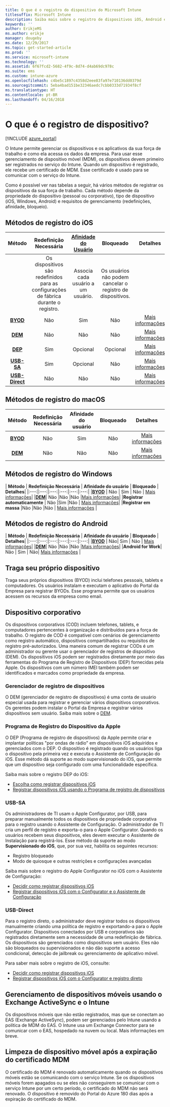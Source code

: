 ```yaml
---
title: O que é o registro do dispositivo do Microsoft Intune
titlesuffix: Microsoft Intune
description: Saiba mais sobre o registro de dispositivos iOS, Android e Windows.
keywords: ''
author: ErikjeMS
ms.author: erikje
manager: dougeby
ms.date: 12/29/2017
ms.topic: get-started-article
ms.prod: ''
ms.service: microsoft-intune
ms.technology: ''
ms.assetid: 6f67fcd2-5682-4f9c-8d74-d4ab69dc978c
ms.suite: ems
ms.custom: intune-azure
ms.openlocfilehash: c4be5c1897c4358d2eee83fa97e710136dd0379d
ms.sourcegitcommit: 5eba4bad151be32346aedc7cbb0333d71934f8cf
ms.translationtype: HT
ms.contentlocale: pt-BR
ms.lasthandoff: 04/16/2018
---
```

# <a name="what-is-device-enrollment"></a>O que é o registro de dispositivo?
[!INCLUDE [azure_portal](./includes/azure_portal.md)]

O Intune permite gerenciar os dispositivos e os aplicativos da sua força de trabalho e como ela acessa os dados da empresa. Para usar esse gerenciamento de dispositivo móvel (MDM), os dispositivos devem primeiro ser registrados no serviço do Intune. Quando um dispositivo é registrado, ele recebe um certificado de MDM. Esse certificado é usado para se comunicar com o serviço do Intune.

Como é possível ver nas tabelas a seguir, há vários métodos de registrar os dispositivos da sua força de trabalho. Cada método depende da propriedade do dispositivo (pessoal ou corporativo), tipo de dispositivo (iOS, Windows, Android) e requisitos de gerenciamento (redefinições, afinidade, bloqueio).

## <a name="ios-enrollment-methods"></a>Métodos de registro do iOS

| **Método** |  **Redefinição Necessária** |    [**Afinidade do Usuário**](device-enrollment-program-enroll-ios.md#create-an-apple-enrollment-profile) |   **Bloqueado** | **Detalhes** |
|:---:|:---:|:---:|:---:|:---:|
| | Os dispositivos são redefinidos para as configurações de fábrica durante o registro. |  Associa cada usuário a um usuário.| Os usuários não podem cancelar o registro de dispositivos.  | |
|**[BYOD](#bring-your-own-device)** | Não|   Sim |   Não | [Mais informações](./apple-mdm-push-certificate-get.md)|
|**[DEM](#device-enrollment-manager)**| Não |Não |Não  | [Mais informações](./device-enrollment-program-enroll-ios.md)|
|**[DEP](#apple-device-enrollment-program)**|   Sim |   Opcional |  Opcional|[Mais informações](./device-enrollment-program-enroll-ios.md)|
|**[USB-SA](#usb-sa)**| Sim |   Opcional |  Não| [Mais informações](./apple-configurator-setup-assistant-enroll-ios.md)|
|**[USB-Direct](#usb-direct)**| Não |    Não  | Não|[Mais informações](./apple-configurator-direct-enroll-ios.md)|

## <a name="macos-enrollment-methods"></a>Métodos de registro do macOS

| **Método** |  **Redefinição Necessária** |  **Afinidade do usuário** | **Bloqueado** | **Detalhes**|
|:---:|:---:|:---:|:---:|:---:|
|**[BYOD](#bring-your-own-device)** | Não| Sim | Não | [Mais informações](./macos-enroll.md)|
|**[DEM](#device-enrollment-manager)**| Não |Não |Não  | [Mais informações](./device-enrollment-manager-enroll.md)|


## <a name="windows-enrollment-methods"></a>Métodos de registro do Windows

| **Método** |  **Redefinição Necessária** |    **Afinidade do usuário**   |   **Bloqueado** | **Detalhes**|
|:---:|:---:|:---:|:---:|:---:|:---:|
|**[BYOD](#bring-your-own-device)** | Não |  Sim |   Não | [Mais informações](windows-enroll.md)|
|**[DEM](#device-enrollment-manager)**| Não |Não |Não  |[Mais informações](device-enrollment-manager-enroll.md)|
|**Registrar automaticamente** | Não |Sim |Não | [Mais informações](./windows-enroll.md#enable-windows-10-automatic-enrollment)|
|**Registrar em massa** |Não |Não |Não | [Mais informações](./windows-bulk-enroll.md) |

## <a name="android-enrollment-methods"></a>Métodos de registro do Android

| **Método** |  **Redefinição Necessária** |    **Afinidade do usuário**   |   **Bloqueado** | **Detalhes**|
|:---:|:---:|:---:|:---:|:---:|:---:|
|**[BYOD](#bring-your-own-device)** | Não|   Sim |   Não | [Mais informações](./android-enroll.md)|
|**[DEM](#device-enrollment-manager)**| Não |Não |Não  |[Mais informações](./device-enrollment-manager-enroll.md)|
|**Android for Work**| Não | Sim | Não| [Mais informações](./android-enroll.md#enable-enrollment-of-android-for-work-devices) |


## <a name="bring-your-own-device"></a>Traga seu próprio dispositivo
Traga seus próprios dispositivos (BYOD) inclui telefones pessoais, tablets e computadores. Os usuários instalam e executam o aplicativo do Portal da Empresa para registrar BYODs. Esse programa permite que os usuários acessem os recursos da empresa como email.

## <a name="corporate-owned-device"></a>Dispositivo corporativo
Os dispositivos corporativos (COD) incluem telefones, tablets, e computadores pertencentes à organização e distribuídos para a força de trabalho. O registro de COD é compatível com cenários de gerenciamento como registro automático, dispositivos compartilhados ou requisitos de registro pré-autorizados. Uma maneira comum de registrar CODs é um administrador ou gerente usar o gerenciador de registros de dispositivo (DEM). Os dispositivos iOS podem ser registrados diretamente por meio das ferramentas do Programa de Registro de Dispositivos (DEP) fornecidas pela Apple. Os dispositivos com um número IMEI também podem ser identificados e marcados como propriedade da empresa.

### <a name="device-enrollment-manager"></a>Gerenciador de registro de dispositivos
O DEM (gerenciador de registro de dispositivos) é uma conta de usuário especial usada para registrar e gerenciar vários dispositivos corporativos. Os gerentes podem instalar o Portal da Empresa e registrar vários dispositivos sem usuário. Saiba mais sobre o [DEM](./device-enrollment-manager-enroll.md).

### <a name="apple-device-enrollment-program"></a>Programa de Registro do Dispositivo da Apple
O DEP (Programa de registro de dispositivos) da Apple permite criar e implantar políticas "por ondas de rádio" em dispositivos iOS adquiridos e gerenciados com o DEP. O dispositivo é registrado quando os usuários liga o dispositivo pela primeira vez e executa o Assistente de Configuração do iOS. Esse método dá suporte ao modo supervisionado do iOS, que permite que um dispositivo seja configurado com uma funcionalidade específica.

Saiba mais sobre o registro DEP do iOS:

- [Escolha como registrar dispositivos iOS](ios-enroll.md)
- [Registrar dispositivos iOS usando o Programa de registro de dispositivos](https://docs.microsoft.com/intune/device-restrictions-ios#device-enrollment-program)

### <a name="usb-sa"></a>USB-SA
Os administradores de TI usam o Apple Configurator, por USB, para preparar manualmente todos os dispositivos de propriedade corporativa para o registro usando o Assistente de Configuração. O administrador de TI cria um perfil de registro e exporta-o para o Apple Configurator. Quando os usuários recebem seus dispositivos, eles devem executar o Assistente de Instalação para registrá-los. Esse método dá suporte ao modo **Supervisionado do iOS**, que, por sua vez, habilita os seguintes recursos:
  - Registro bloqueado
  - Modo de quiosque e outras restrições e configurações avançadas

Saiba mais sobre o registro do Apple Configurator no iOS com o Assistente de Configuração:

- [Decidir como registrar dispositivos iOS](enrollment-method-choose-ios.md)
- [Registrar dispositivos iOS com o Configurator e o Assistente de Configuração](apple-configurator-setup-assistant-enroll-ios.md)

### <a name="usb-direct"></a>USB-Direct
Para o registro direto, o administrador deve registrar todos os dispositivos manualmente criando uma política de registro e exportando-a para o Apple Configurator. Dispositivos conectados por USB e corporativos são registrados diretamente sem a necessidade de uma redefinição de fábrica. Os dispositivos são gerenciados como dispositivos sem usuário. Eles não são bloqueados ou supervisionados e não dão suporte a acesso condicional, detecção de jailbreak ou gerenciamento de aplicativo móvel.

Para saber mais sobre o registro de iOS, consulte:

- [Decidir como registrar dispositivos iOS](enrollment-method-choose-ios.md)
- [Registrar dispositivos iOS com o Configurator e registro direto](apple-configurator-direct-enroll-ios.md)

## <a name="mobile-device-management-with-exchange-activesync-and-intune"></a>Gerenciamento de dispositivos móveis usando o Exchange ActiveSync e o Intune
Os dispositivos móveis que não estão registrados, mas que se conectam ao EAS (Exchange ActiveSync), podem ser gerenciados pelo Intune usando a política de MDM do EAS. O Intune usa um Exchange Connector para se comunicar com o EAS, hospedado na nuvem ou local. Mais informações em breve.

## <a name="mobile-device-cleanup-after-mdm-certificate-expiration"></a>Limpeza de dispositivo móvel após a expiração do certificado MDM

O certificado do MDM é renovado automaticamente quando os dispositivos móveis estão se comunicando com o serviço Intune. Se os dispositivos móveis forem apagados ou se eles não conseguirem se comunicar com o serviço Intune por um certo período, o certificado do MDM não será renovado. O dispositivo é removido do Portal do Azure 180 dias após a expiração do certificado do MDM.

